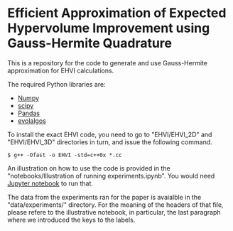 # Efficient Approximation of Expected Hypervolume Improvement using Gauss-Hermite Quadrature

This is a repository for the code to generate and use Gauss-Hermite approximation for EHVI calculations. 

The required Python libraries are: 
- [Numpy](https://numpy.org/)
- [scipy](https://scipy.org/)
- [Pandas](https://pandas.pydata.org/)
- [evolalgos](https://pypi.org/project/evoalgos/)

To install the exact EHVI code, you need to go to "EHVI/EHVI_2D" and "EHVI/EHVI_3D" directories in turn, and issue the following command. 
```
$ g++ -Ofast -o EHVI -std=c++0x *.cc
```

An illustration on how to use the code is provided in the "notebooks/Illustration of running experiments.ipynb". You would need [Jupyter notebook](https://jupyter.org/) to run that. 

The data from the experiments ran for the paper is avaialble in the "data/experiments/" directory. For the meaning of the headers of that file, please refere to the illustrative notebook, in particular, the last paragraph where we introduced the keys to the labels. 

